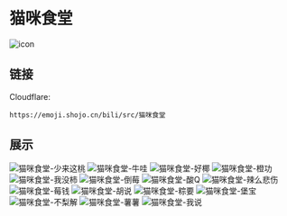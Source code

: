 # 猫咪食堂
![icon](https://emoji.shojo.cn/bili/src/猫咪食堂/icon.png)
## 链接
Cloudflare:
```
https://emoji.shojo.cn/bili/src/猫咪食堂
```
## 展示
![猫咪食堂-少来这桃](https://emoji.shojo.cn/bili/src/猫咪食堂/猫咪食堂-少来这桃.png)
![猫咪食堂-牛哇](https://emoji.shojo.cn/bili/src/猫咪食堂/猫咪食堂-牛哇.png)
![猫咪食堂-好椰](https://emoji.shojo.cn/bili/src/猫咪食堂/猫咪食堂-好椰.png)
![猫咪食堂-橙功](https://emoji.shojo.cn/bili/src/猫咪食堂/猫咪食堂-橙功.png)
![猫咪食堂-我没柿](https://emoji.shojo.cn/bili/src/猫咪食堂/猫咪食堂-我没柿.png)
![猫咪食堂-倒莓](https://emoji.shojo.cn/bili/src/猫咪食堂/猫咪食堂-倒莓.png)
![猫咪食堂-酸Q](https://emoji.shojo.cn/bili/src/猫咪食堂/猫咪食堂-酸Q.png)
![猫咪食堂-辣么悲伤](https://emoji.shojo.cn/bili/src/猫咪食堂/猫咪食堂-辣么悲伤.png)
![猫咪食堂-莓钱](https://emoji.shojo.cn/bili/src/猫咪食堂/猫咪食堂-莓钱.png)
![猫咪食堂-胡说](https://emoji.shojo.cn/bili/src/猫咪食堂/猫咪食堂-胡说.png)
![猫咪食堂-粽要](https://emoji.shojo.cn/bili/src/猫咪食堂/猫咪食堂-粽要.png)
![猫咪食堂-堡宝](https://emoji.shojo.cn/bili/src/猫咪食堂/猫咪食堂-堡宝.png)
![猫咪食堂-不梨解](https://emoji.shojo.cn/bili/src/猫咪食堂/猫咪食堂-不梨解.png)
![猫咪食堂-薯薯](https://emoji.shojo.cn/bili/src/猫咪食堂/猫咪食堂-薯薯.png)
![猫咪食堂-我说](https://emoji.shojo.cn/bili/src/猫咪食堂/猫咪食堂-我说.png)
